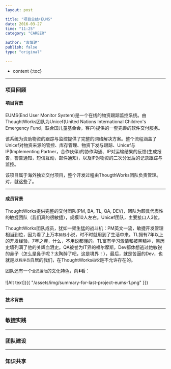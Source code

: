 ```yaml
---
layout: post

title: "项目总结•EUMS"
date: 2016-03-27
time: "11:25"
category: "CAREER"

author: "袁慎建"
publish: false
type: "original"

---
```



* content
{:toc}

---


### 项目回顾

#### 项目背景
EUMS(End User Monitor System)是一个在线的物资跟踪监控系统。由ThoughtWorks团队为Unicef(United Nations International Children's Emergency Fund，联合国儿童基金会，客户)提供的一套完善的软件交付服务。  

该系统为资助物资的跟踪与监控提供了完整的网络解决方案。整个流程涵盖了Unicef对物资来源的管控、库存管理、物资下发与跟踪、Unicef与IP(Implementing Partner，合作伙伴)的协作沟通、IP对运输结果的反馈(生成报告，警告通知，短信互动，邮件通知)，以及IP对物资的二次分发后的记录跟踪与监控。

该项目属于海外独立交付项目，整个开发过程由ThougthWorks团队负责管理。对，就这些了。

---

#### 成员背景
ThoughtWorks提供完整的交付团队(PM, BA, TL, QA, DEV)，团队为颇具代表性的敏捷团队（我们真的很敏捷），规模10人左右。Unicef团队，主要接口人3位。

ThoughtWorks团队成员，犹如一架生猛的战斗机：PM英文一流，敏捷开发管理相当到位，因为看了上万本`脑残`小说，时不时就用到了生活中来。TL拥有7年以上的开发经验，7年之痒，什么，不用说都懂的。TL富有学习激情和被黑精神，黑历史墙列满了他的关辉血泪史。QA被誉为IT界的福尔摩斯，Dev都休想逃过她敏锐的鼻子（怎么是鼻子呢？太陶醉了吧，这是境界！），最后，就是苦逼的Dev，也就是以`程序员`自居的我们，在ThoughtWorks`码农`是不允许存在的。

团队还有一个`全员运动`的文化特色，向⬇️看：

![Alt text]({{ "/assets/img/summary-for-last-project-eums-1.png" }})


---

#### 技术背景

---

### 敏捷实践

---

### 团队建设

---

### 知识共享




